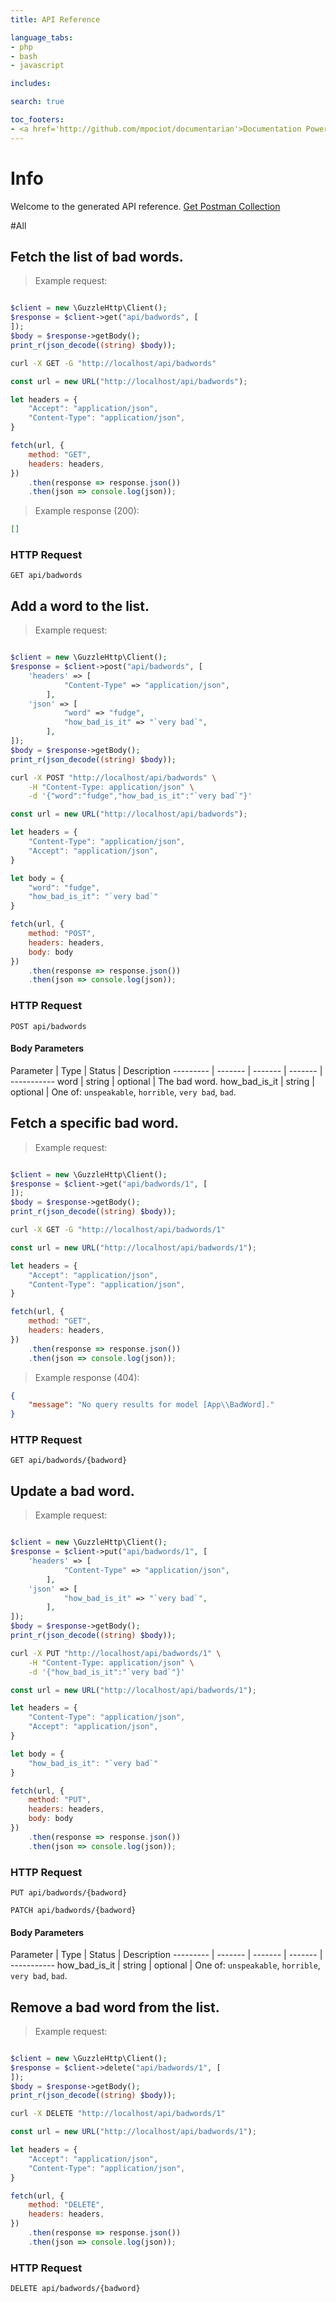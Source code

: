 ```yaml
---
title: API Reference

language_tabs:
- php
- bash
- javascript

includes:

search: true

toc_footers:
- <a href='http://github.com/mpociot/documentarian'>Documentation Powered by Documentarian</a>
---
```

<!-- START_INFO -->
# Info

Welcome to the generated API reference.
[Get Postman Collection](http://localhost/docs/collection.json)

<!-- END_INFO -->

#All
<!-- START_18436022a4931004b0b4a495765d871d -->
## Fetch the list of bad words.

> Example request:

```php

$client = new \GuzzleHttp\Client();
$response = $client->get("api/badwords", [
]);
$body = $response->getBody();
print_r(json_decode((string) $body));
```

```bash
curl -X GET -G "http://localhost/api/badwords" 
```
```javascript
const url = new URL("http://localhost/api/badwords");

let headers = {
    "Accept": "application/json",
    "Content-Type": "application/json",
}

fetch(url, {
    method: "GET",
    headers: headers,
})
    .then(response => response.json())
    .then(json => console.log(json));
```

> Example response (200):

```json
[]
```

### HTTP Request
`GET api/badwords`


<!-- END_18436022a4931004b0b4a495765d871d -->

<!-- START_dd624f6edeb53cb1c3c2d31f99ffd7e4 -->
## Add a word to the list.

> Example request:

```php

$client = new \GuzzleHttp\Client();
$response = $client->post("api/badwords", [
    'headers' => [
            "Content-Type" => "application/json",
        ],
    'json' => [
            "word" => "fudge",
            "how_bad_is_it" => "`very bad`",
        ],
]);
$body = $response->getBody();
print_r(json_decode((string) $body));
```

```bash
curl -X POST "http://localhost/api/badwords" \
    -H "Content-Type: application/json" \
    -d '{"word":"fudge","how_bad_is_it":"`very bad`"}'

```
```javascript
const url = new URL("http://localhost/api/badwords");

let headers = {
    "Content-Type": "application/json",
    "Accept": "application/json",
}

let body = {
    "word": "fudge",
    "how_bad_is_it": "`very bad`"
}

fetch(url, {
    method: "POST",
    headers: headers,
    body: body
})
    .then(response => response.json())
    .then(json => console.log(json));
```


### HTTP Request
`POST api/badwords`

#### Body Parameters

Parameter | Type | Status | Description
--------- | ------- | ------- | ------- | -----------
    word | string |  optional  | The bad word.
    how_bad_is_it | string |  optional  | One of: `unspeakable`, `horrible`, `very bad`, `bad`.

<!-- END_dd624f6edeb53cb1c3c2d31f99ffd7e4 -->

<!-- START_a1007de46f3a66a4ddde85ab670dedaf -->
## Fetch a specific bad word.

> Example request:

```php

$client = new \GuzzleHttp\Client();
$response = $client->get("api/badwords/1", [
]);
$body = $response->getBody();
print_r(json_decode((string) $body));
```

```bash
curl -X GET -G "http://localhost/api/badwords/1" 
```
```javascript
const url = new URL("http://localhost/api/badwords/1");

let headers = {
    "Accept": "application/json",
    "Content-Type": "application/json",
}

fetch(url, {
    method: "GET",
    headers: headers,
})
    .then(response => response.json())
    .then(json => console.log(json));
```

> Example response (404):

```json
{
    "message": "No query results for model [App\\BadWord]."
}
```

### HTTP Request
`GET api/badwords/{badword}`


<!-- END_a1007de46f3a66a4ddde85ab670dedaf -->

<!-- START_5b9e17569532ade8f1dbe350bc9c37ef -->
## Update a bad word.

> Example request:

```php

$client = new \GuzzleHttp\Client();
$response = $client->put("api/badwords/1", [
    'headers' => [
            "Content-Type" => "application/json",
        ],
    'json' => [
            "how_bad_is_it" => "`very bad`",
        ],
]);
$body = $response->getBody();
print_r(json_decode((string) $body));
```

```bash
curl -X PUT "http://localhost/api/badwords/1" \
    -H "Content-Type: application/json" \
    -d '{"how_bad_is_it":"`very bad`"}'

```
```javascript
const url = new URL("http://localhost/api/badwords/1");

let headers = {
    "Content-Type": "application/json",
    "Accept": "application/json",
}

let body = {
    "how_bad_is_it": "`very bad`"
}

fetch(url, {
    method: "PUT",
    headers: headers,
    body: body
})
    .then(response => response.json())
    .then(json => console.log(json));
```


### HTTP Request
`PUT api/badwords/{badword}`

`PATCH api/badwords/{badword}`

#### Body Parameters

Parameter | Type | Status | Description
--------- | ------- | ------- | ------- | -----------
    how_bad_is_it | string |  optional  | One of: `unspeakable`, `horrible`, `very bad`, `bad`.

<!-- END_5b9e17569532ade8f1dbe350bc9c37ef -->

<!-- START_d54cfa54dc1612c7613dff8c49839f02 -->
## Remove a bad word from the list.

> Example request:

```php

$client = new \GuzzleHttp\Client();
$response = $client->delete("api/badwords/1", [
]);
$body = $response->getBody();
print_r(json_decode((string) $body));
```

```bash
curl -X DELETE "http://localhost/api/badwords/1" 
```
```javascript
const url = new URL("http://localhost/api/badwords/1");

let headers = {
    "Accept": "application/json",
    "Content-Type": "application/json",
}

fetch(url, {
    method: "DELETE",
    headers: headers,
})
    .then(response => response.json())
    .then(json => console.log(json));
```


### HTTP Request
`DELETE api/badwords/{badword}`


<!-- END_d54cfa54dc1612c7613dff8c49839f02 -->



